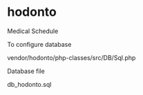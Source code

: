 # hodonto
Medical Schedule

To configure database

vendor/hodonto/php-classes/src/DB/Sql.php

Database file

db_hodonto.sql
